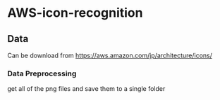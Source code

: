 # AWS-icon-recognition

## Data
Can be download from
https://aws.amazon.com/jp/architecture/icons/

### Data Preprocessing
get all of the png files and save them to a single folder